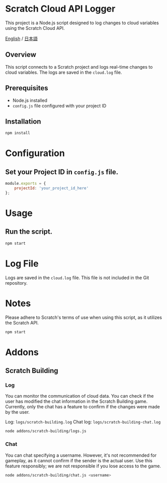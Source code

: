 # Scratch Cloud API Logger

This project is a Node.js script designed to log changes to cloud variables using the Scratch Cloud API.

[English](./README.md) / [日本語](./README/ja.md)

## Overview

This script connects to a Scratch project and logs real-time changes to cloud variables. The logs are saved in the `cloud.log` file.

## Prerequisites

- Node.js installed
- `config.js` file configured with your project ID

## Installation

```bash
npm install
```

# Configuration

## Set your Project ID in `config.js` file.
```js
module.exports = {
    projectId: 'your_project_id_here'
};
```

# Usage

## Run the script.
```bash
npm start
```

# Log File

Logs are saved in the `cloud.log` file. This file is not included in the Git repository.

# Notes

Please adhere to Scratch's terms of use when using this script, as it utilizes the Scratch API.

```bash
npm start
```

# Addons

## Scratch Building

### Log

You can monitor the communication of cloud data. You can check if the user has modified the chat information in the Scratch Building game. Currently, only the chat has a feature to confirm if the changes were made by the user.

Log: `logs/scratch-building.log`
Chat log: `logs/scratch-building-chat.log`

```bash
node addons/scratch-building/logs.js
```

### Chat

You can chat specifying a username. However, it's not recommended for gameplay, as it cannot confirm if the sender is the actual user. Use this feature responsibly; we are not responsible if you lose access to the game.

```bash
node addons/scratch-building/chat.js <username>
```